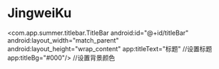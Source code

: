 # JingweiKu

<com.app.summer.titlebar.TitleBar
    android:id="@+id/titleBar"
    android:layout_width="match_parent"
    android:layout_height="wrap_content"
    app:titleText="标题"  //设置标题
    app:titleBg="#000"/>  //设置背景颜色
